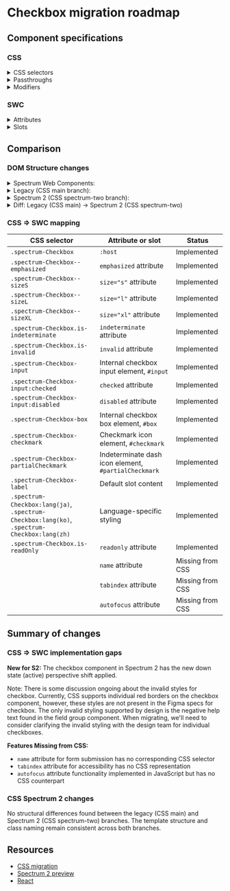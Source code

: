 # Checkbox migration roadmap

## Component specifications

### CSS

<details>
<summary>CSS selectors</summary>

- `.spectrum-Checkbox`
- `.spectrum-Checkbox .spectrum-Checkbox-box`
- `.spectrum-Checkbox .spectrum-Checkbox-box:after`
- `.spectrum-Checkbox .spectrum-Checkbox-box:before`
- `.spectrum-Checkbox .spectrum-Checkbox-checkmark`
- `.spectrum-Checkbox .spectrum-Checkbox-input`
- `.spectrum-Checkbox .spectrum-Checkbox-input:checked + .spectrum-Checkbox-box .spectrum-Checkbox-checkmark`
- `.spectrum-Checkbox .spectrum-Checkbox-input:checked + .spectrum-Checkbox-box:before`
- `.spectrum-Checkbox .spectrum-Checkbox-input:checked:disabled + .spectrum-Checkbox-box:before`
- `.spectrum-Checkbox .spectrum-Checkbox-input:checked:disabled ~ .spectrum-Checkbox-label`
- `.spectrum-Checkbox .spectrum-Checkbox-input:checked:hover:disabled + .spectrum-Checkbox-box:before`
- `.spectrum-Checkbox .spectrum-Checkbox-input:disabled`
- `.spectrum-Checkbox .spectrum-Checkbox-input:disabled + .spectrum-Checkbox-box:before`
- `.spectrum-Checkbox .spectrum-Checkbox-input:disabled ~ .spectrum-Checkbox-label`
- `.spectrum-Checkbox .spectrum-Checkbox-input:focus-visible + .spectrum-Checkbox-box:after`
- `.spectrum-Checkbox .spectrum-Checkbox-input:focus-visible + .spectrum-Checkbox-box:before`
- `.spectrum-Checkbox .spectrum-Checkbox-input:focus-visible + .spectrum-Checkbox-label`
- `.spectrum-Checkbox .spectrum-Checkbox-input:hover:disabled + .spectrum-Checkbox-box:before`
- `.spectrum-Checkbox .spectrum-Checkbox-label`
- `.spectrum-Checkbox .spectrum-Checkbox-partialCheckmark`
- `.spectrum-Checkbox--emphasized.is-indeterminate .spectrum-Checkbox-box:before`
- `.spectrum-Checkbox--emphasized.is-indeterminate .spectrum-Checkbox-input:checked + .spectrum-Checkbox-box:before`
- `.spectrum-Checkbox--emphasized.is-indeterminate:hover .spectrum-Checkbox-box:before`
- `.spectrum-Checkbox--emphasized.is-indeterminate:hover .spectrum-Checkbox-input:checked + .spectrum-Checkbox-box:before`
- `.spectrum-Checkbox--emphasized.is-indeterminate:not(.is-invalid) .spectrum-Checkbox-input:focus-visible + .spectrum-Checkbox-box:before`
- `.spectrum-Checkbox--emphasized:not(.is-invalid) .spectrum-Checkbox-input:focus-visible:checked + .spectrum-Checkbox-box:before`
- `.spectrum-Checkbox-input:focus-visible + .spectrum-Checkbox-box`
- `.spectrum-Checkbox.is-indeterminate .spectrum-Checkbox-box .spectrum-Checkbox-checkmark`
- `.spectrum-Checkbox.is-indeterminate .spectrum-Checkbox-box .spectrum-Checkbox-partialCheckmark`
- `.spectrum-Checkbox.is-indeterminate .spectrum-Checkbox-box:before`
- `.spectrum-Checkbox.is-indeterminate .spectrum-Checkbox-input:checked + .spectrum-Checkbox-box .spectrum-Checkbox-checkmark`
- `.spectrum-Checkbox.is-indeterminate .spectrum-Checkbox-input:checked + .spectrum-Checkbox-box .spectrum-Checkbox-partialCheckmark`
- `.spectrum-Checkbox.is-indeterminate .spectrum-Checkbox-input:checked + .spectrum-Checkbox-box:before`
- `.spectrum-Checkbox.is-invalid`
- `.spectrum-Checkbox.is-invalid.is-indeterminate .spectrum-Checkbox-box:before`
- `.spectrum-Checkbox.is-invalid.is-indeterminate .spectrum-Checkbox-input:checked:not(:disabled) + .spectrum-Checkbox-box:before`
- `.spectrum-Checkbox.is-invalid.is-indeterminate .spectrum-Checkbox-input:focus-visible + .spectrum-Checkbox-box:before`
- `.spectrum-Checkbox.is-invalid.is-indeterminate:hover .spectrum-Checkbox-box:before`
- `.spectrum-Checkbox.is-invalid.is-indeterminate:hover .spectrum-Checkbox-input:checked:not(:disabled) + .spectrum-Checkbox-box:before`
- `.spectrum-Checkbox.spectrum-Checkbox--emphasized`
- `.spectrum-Checkbox.spectrum-Checkbox--sizeL`
- `.spectrum-Checkbox.spectrum-Checkbox--sizeS`
- `.spectrum-Checkbox.spectrum-Checkbox--sizeXL`
- `.spectrum-Checkbox:active .spectrum-Checkbox-box:before`
- `.spectrum-Checkbox:active .spectrum-Checkbox-input:checked + .spectrum-Checkbox-box:before`
- `.spectrum-Checkbox:active .spectrum-Checkbox-label`
- `.spectrum-Checkbox:hover .spectrum-Checkbox-box:before`
- `.spectrum-Checkbox:hover .spectrum-Checkbox-input:checked + .spectrum-Checkbox-box:before`
- `.spectrum-Checkbox:hover .spectrum-Checkbox-label`
- `.spectrum-Checkbox:lang(ja)`
- `.spectrum-Checkbox:lang(ko)`
- `.spectrum-Checkbox:lang(zh)`
- `.spectrum-Checkbox:not(.is-readOnly) .spectrum-Checkbox-input:active:not(:disabled) + .spectrum-Checkbox-box`
- `.spectrum-Checkbox:not(.is-readOnly):active .spectrum-Checkbox-input:not(:disabled) + .spectrum-Checkbox-box`

</details>

<details>
<summary>Passthroughs</summary>

None found for this component.

</details>

<details>
<summary>Modifiers</summary>

- `--mod-checkbox-animation-duration`
- `--mod-checkbox-border-width`
- `--mod-checkbox-bottom-to-text`
- `--mod-checkbox-checkmark-color`
- `--mod-checkbox-content-color-default`
- `--mod-checkbox-content-color-disabled`
- `--mod-checkbox-content-color-down`
- `--mod-checkbox-content-color-focus`
- `--mod-checkbox-content-color-hover`
- `--mod-checkbox-control-color-default`
- `--mod-checkbox-control-color-disabled`
- `--mod-checkbox-control-color-down`
- `--mod-checkbox-control-color-focus`
- `--mod-checkbox-control-color-hover`
- `--mod-checkbox-control-corner-radius`
- `--mod-checkbox-control-selected-color-default`
- `--mod-checkbox-control-selected-color-down`
- `--mod-checkbox-control-selected-color-hover`
- `--mod-checkbox-control-size`
- `--mod-checkbox-focus-indicator-color`
- `--mod-checkbox-focus-indicator-gap`
- `--mod-checkbox-focus-indicator-thickness`
- `--mod-checkbox-font-size`
- `--mod-checkbox-height`
- `--mod-checkbox-line-height`
- `--mod-checkbox-line-height-cjk`
- `--mod-checkbox-margin-block`
- `--mod-checkbox-selected-border-width`
- `--mod-checkbox-text-to-control`
- `--mod-checkbox-top-to-text`
- `--mod-focus-indicator-thickness`

</details>

### SWC

<details>
<summary>Attributes</summary>

- `disabled` - Boolean attribute to disable the checkbox
- `indeterminate` - Boolean attribute for indeterminate state
- `invalid` - Boolean attribute for invalid state styling
- `emphasized` - Boolean attribute for emphasized styling
- `checked` - Boolean attribute for checked state (inherited from CheckboxMixin)
- `name` - String attribute for form submission (inherited from CheckboxMixin)
- `readonly` - Boolean attribute for read-only state (inherited from CheckboxMixin)
- `size` - String attribute with values: `s`, `m`, `l`, `xl` (from SizedMixin)
- `tabindex` - Number attribute for tab order management
- `autofocus` - Boolean HTML attribute for auto-focusing (handled in connectedCallback)

</details>

<details>
<summary>Slots</summary>

- Default slot - Content to display as the label for the Checkbox

</details>

## Comparison

### DOM Structure changes

<details>
<summary>Spectrum Web Components:</summary>

```html
<!-- Current HTML structure from web component render() method -->
<input
    id="input"
    name="example-name"
    type="checkbox"
    .checked="true"
    ?disabled="false"
    @change="handleChange"
/>
<span id="box">
    <sp-icon-checkmark100
        id="checkmark"
        class="spectrum-Icon spectrum-UIIcon-Checkmark100"
    ></sp-icon-checkmark100>
    <sp-icon-dash100
        id="partialCheckmark"
        class="spectrum-Icon spectrum-UIIcon-Dash100"
    ></sp-icon-dash100>
</span>
<label id="label" for="input"><slot></slot></label>
```

</details>

<details>
<summary>Legacy (CSS main branch):</summary>

```html
<label
    class="spectrum-Checkbox spectrum-Checkbox--sizeM spectrum-Checkbox--emphasized is-indeterminate is-disabled is-invalid is-hover is-readOnly"
>
    <input
        type="checkbox"
        class="spectrum-Checkbox-input"
        aria-labelledby="label-123"
        aria-disabled="true"
        checked="false"
        disabled="false"
        title="Checkbox title"
        value="checkbox-value"
        id="checkbox-input-123"
    />
    <span class="spectrum-Checkbox-box">
        <svg
            class="spectrum-Icon spectrum-UIIcon-Checkmark75 spectrum-Checkbox-checkmark"
        ></svg>
        <svg
            class="spectrum-Icon spectrum-UIIcon-Dash75 spectrum-Checkbox-partialCheckmark"
        ></svg>
    </span>
    <span class="spectrum-Checkbox-label">Checkbox Label</span>
</label>
```

</details>

<details>
<summary>Spectrum 2 (CSS spectrum-two branch):</summary>

```html
<label
    class="spectrum-Checkbox spectrum-Checkbox--sizeM spectrum-Checkbox--emphasized is-indeterminate is-disabled is-invalid is-hover is-readOnly is-active"
>
    <input
        type="checkbox"
        class="spectrum-Checkbox-input is-focus-visible is-active"
        aria-labelledby="label-123"
        aria-disabled="true"
        checked="false"
        disabled="false"
        title="Checkbox title"
        value="checkbox-value"
        id="checkbox-input-123"
    />
    <span class="spectrum-Checkbox-box">
        <svg
            class="spectrum-Icon spectrum-UIIcon-Checkmark75 spectrum-Checkbox-checkmark"
        ></svg>
        <svg
            class="spectrum-Icon spectrum-UIIcon-Dash75 spectrum-Checkbox-partialCheckmark"
        ></svg>
    </span>
    <span class="spectrum-Checkbox-label">Checkbox Label</span>
</label>
```

</details>

<details>
<summary>Diff: Legacy (CSS main) → Spectrum 2 (CSS spectrum-two)</summary>

**No differences found between main and spectrum-two branches.**

</details>

### CSS => SWC mapping

| CSS selector                                                                                | Attribute or slot                                    | Status           |
| ------------------------------------------------------------------------------------------- | ---------------------------------------------------- | ---------------- |
| `.spectrum-Checkbox`                                                                        | `:host`                                              | Implemented      |
| `.spectrum-Checkbox--emphasized`                                                            | `emphasized` attribute                               | Implemented      |
| `.spectrum-Checkbox--sizeS`                                                                 | `size="s"` attribute                                 | Implemented      |
| `.spectrum-Checkbox--sizeL`                                                                 | `size="l"` attribute                                 | Implemented      |
| `.spectrum-Checkbox--sizeXL`                                                                | `size="xl"` attribute                                | Implemented      |
| `.spectrum-Checkbox.is-indeterminate`                                                       | `indeterminate` attribute                            | Implemented      |
| `.spectrum-Checkbox.is-invalid`                                                             | `invalid` attribute                                  | Implemented      |
| `.spectrum-Checkbox-input`                                                                  | Internal checkbox input element, `#input`            | Implemented      |
| `.spectrum-Checkbox-input:checked`                                                          | `checked` attribute                                  | Implemented      |
| `.spectrum-Checkbox-input:disabled`                                                         | `disabled` attribute                                 | Implemented      |
| `.spectrum-Checkbox-box`                                                                    | Internal checkbox box element, `#box`                | Implemented      |
| `.spectrum-Checkbox-checkmark`                                                              | Checkmark icon element, `#checkmark`                 | Implemented      |
| `.spectrum-Checkbox-partialCheckmark`                                                       | Indeterminate dash icon element, `#partialCheckmark` | Implemented      |
| `.spectrum-Checkbox-label`                                                                  | Default slot content                                 | Implemented      |
| `.spectrum-Checkbox:lang(ja)`, `.spectrum-Checkbox:lang(ko)`, `.spectrum-Checkbox:lang(zh)` | Language-specific styling                            | Implemented      |
| `.spectrum-Checkbox.is-readOnly`                                                            | `readonly` attribute                                 | Implemented      |
|                                                                                             | `name` attribute                                     | Missing from CSS |
|                                                                                             | `tabindex` attribute                                 | Missing from CSS |
|                                                                                             | `autofocus` attribute                                | Missing from CSS |

## Summary of changes

### CSS => SWC implementation gaps

**New for S2:**
The checkbox component in Spectrum 2 has the new down state (active) perspective shift applied.

Note: There is some discussion ongoing about the invalid styles for checkbox. Currently, CSS supports individual red borders on the checkbox component, however, these styles are not present in the Figma specs for checkbox. The only invalid styling supported by design is the negative help text found in the field group component. When migrating, we'll need to consider clarifying the invalid styling with the design team for individual checkboxes.

**Features Missing from CSS:**

- `name` attribute for form submission has no corresponding CSS selector
- `tabindex` attribute for accessibility has no CSS representation
- `autofocus` attribute functionality implemented in JavaScript but has no CSS counterpart

### CSS Spectrum 2 changes

No structural differences found between the legacy (CSS main) and Spectrum 2 (CSS spectrum-two) branches. The template structure and class naming remain consistent across both branches.

## Resources

- [CSS migration](https://github.com/adobe/spectrum-css/pull/3531)
- [Spectrum 2 preview](https://spectrumcss.z13.web.core.windows.net/pr-2352/index.html?path=/docs/components-checkbox--docs)
- [React](https://react-spectrum.adobe.com/s2/index.html?path=/docs/checkbox--docs)
